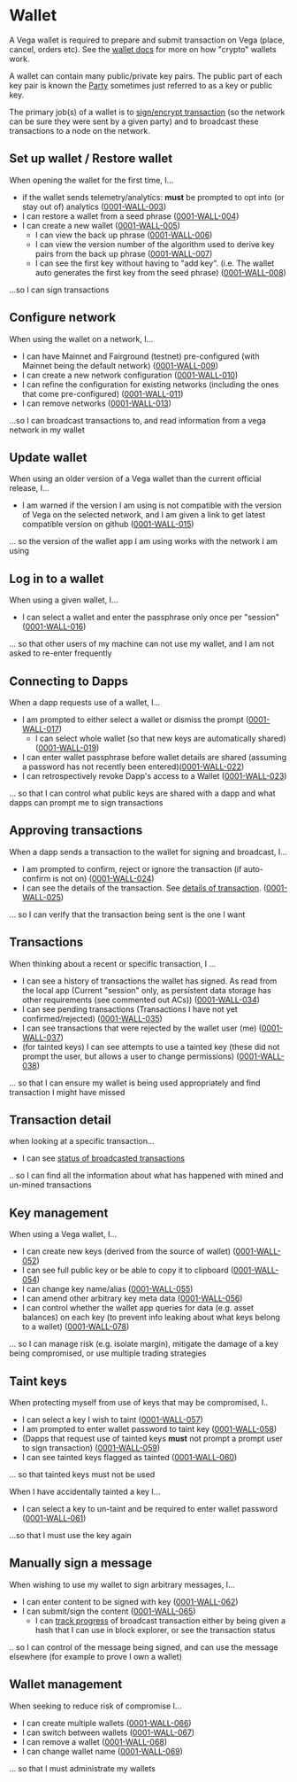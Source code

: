 # Wallet
A Vega wallet is required to prepare and submit transaction on Vega  (place, cancel, orders etc). See the [wallet docs](https://docs.vega.xyz/docs/mainnet/concepts/vega-wallet) for more on how "crypto" wallets work. 

A wallet can contain many public/private key pairs. The public part of each key pair is known the [Party](../protocol/0017-PART-party.md) sometimes just referred to as a key or public key. 

The primary job(s) of a wallet is to [sign/encrypt transaction](../protocol/0022-AUTH-auth.md) (so the network can be sure they were sent by a given party) and to broadcast these transactions to a node on the network.

## Set up wallet / Restore wallet
When opening the wallet for the first time, I...

- if the wallet sends telemetry/analytics: **must** be prompted to opt into (or stay out of) analytics (<a name="0001-WALL-003" href="#0001-WALL-003">0001-WALL-003</a>)
- I can restore a wallet from a seed phrase (<a name="0001-WALL-004" href="#0001-WALL-004">0001-WALL-004</a>)
- I can create a new wallet (<a name="0001-WALL-005" href="#0001-WALL-005">0001-WALL-005</a>)
  - I can view the back up phrase (<a name="0001-WALL-006" href="#0001-WALL-006">0001-WALL-006</a>)
  - I can view the version number of the algorithm used to derive key pairs from the back up phrase (<a name="0001-WALL-007" href="#0001-WALL-007">0001-WALL-007</a>)
  - I can see the first key without having to "add key". (i.e. The wallet auto generates the first key from the seed phrase) (<a name="0001-WALL-008" href="#0001-WALL-008">0001-WALL-008</a>)

...so I can sign transactions

## Configure network
When using the wallet on a network, I...

- I can have Mainnet and Fairground (testnet) pre-configured (with Mainnet being the default network) (<a name="0001-WALL-009" href="#0001-WALL-009">0001-WALL-009</a>)
- I can create a new network configuration  (<a name="0001-WALL-010" href="#0001-WALL-010">0001-WALL-010</a>)
- I can refine the configuration for existing networks (including the ones that come pre-configured) (<a name="0001-WALL-011" href="#0001-WALL-011">0001-WALL-011</a>)
- I can remove networks (<a name="0001-WALL-013" href="#0001-WALL-013">0001-WALL-013</a>)

...so I can broadcast transactions to, and read information from a vega network in my wallet

## Update wallet
When using an older version of a Vega wallet than the current official release, I...

- I am warned if the version I am using is not compatible with the version of Vega on the selected network, and I am given a link to get latest compatible version on github (<a name="0001-WALL-015" href="#0001-WALL-015">0001-WALL-015</a>)

... so the version of the wallet app I am using works with the network I am using

## Log in to a wallet
When using a given wallet, I...

- I can select a wallet and enter the passphrase only once per "session" (<a name="0001-WALL-016" href="#0001-WALL-016">0001-WALL-016</a>)

... so that other users of my machine can not use my wallet, and I am not asked to re-enter frequently

## Connecting to Dapps
When a dapp requests use of a wallet, I...

- I am prompted to either select a wallet or dismiss the prompt  (<a name="0001-WALL-017" href="#0001-WALL-017">0001-WALL-017</a>)
  - I can select whole wallet (so that new keys are automatically shared) (<a name="0001-WALL-019" href="#0001-WALL-019">0001-WALL-019</a>)
- I can enter wallet passphrase before wallet details are shared (assuming a password has not recently been entered)(<a name="0001-WALL-022" href="#0001-WALL-022">0001-WALL-022</a>)
- I can retrospectively revoke Dapp's access to a Wallet (<a name="0001-WALL-023" href="#0001-WALL-023">0001-WALL-023</a>)

... so that I can control what public keys are shared with a dapp and what dapps can prompt me to sign transactions 

## Approving transactions
When a dapp sends a transaction to the wallet for signing and broadcast, I...

- I am prompted to confirm, reject or ignore the transaction (if auto-confirm is not on) (<a name="0001-WALL-024" href="#0001-WALL-024">0001-WALL-024</a>)
- I can see the details of the transaction. See [details of transaction](#transaction-detail). (<a name="0001-WALL-025" href="#0001-WALL-025">0001-WALL-025</a>)

... so I can verify that the transaction being sent is the one I want

## Transactions
When thinking about a recent or specific transaction, I ...

- I can see a history of transactions the wallet has signed. As read from the local app (Current "session" only, as persistent data storage has other requirements (see commented out ACs)) (<a name="0001-WALL-034" href="#0001-WALL-034">0001-WALL-034</a>)
- I can see pending transactions (Transactions I have not yet confirmed/rejected) (<a name="0001-WALL-035" href="#0001-WALL-035">0001-WALL-035</a>)
- I can see transactions that were rejected by the wallet user (me) (<a name="0001-WALL-037" href="#0001-WALL-037">0001-WALL-037</a>)
- (for tainted keys) I can see attempts to use a tainted key (these did not prompt the user, but allows a user to change permissions) (<a name="0001-WALL-038" href="#0001-WALL-038">0001-WALL-038</a>)

... so that I can ensure my wallet is being used appropriately and find transaction I might have missed

## Transaction detail
when looking at a specific transaction...

- I can see [status of broadcasted transactions](0003-WTXN-submit_vega_transaction.md#track-transaction-on-network)

.. so I can find all the information about what has happened with mined and un-mined transactions

## Key management
When using a Vega wallet, I...

- I can create new keys (derived from the source of wallet) (<a name="0001-WALL-052" href="#0001-WALL-052">0001-WALL-052</a>)
- I can see full public key or be able to copy it to clipboard (<a name="0001-WALL-054" href="#0001-WALL-054">0001-WALL-054</a>)
- I can change key name/alias (<a name="0001-WALL-055" href="#0001-WALL-055">0001-WALL-055</a>)
- I can amend other arbitrary key meta data (<a name="0001-WALL-056" href="#0001-WALL-056">0001-WALL-056</a>)
- I can control whether the wallet app queries for data (e.g. asset balances) on each key (to prevent info leaking about what keys belong to a wallet) (<a name="0001-WALL-078" href="#0001-WALL-078">0001-WALL-078</a>)

... so I can manage risk (e.g. isolate margin), mitigate the damage of a key being compromised, or use multiple trading strategies 

## Taint keys
When protecting myself from use of keys that may be compromised, I..

- I can select a key I wish to taint (<a name="0001-WALL-057" href="#0001-WALL-057">0001-WALL-057</a>)
- I am prompted to enter wallet password to taint key (<a name="0001-WALL-058" href="#0001-WALL-058">0001-WALL-058</a>)
- (Dapps that request use of tainted keys **must** not prompt a prompt user to sign transaction) (<a name="0001-WALL-059" href="#0001-WALL-059">0001-WALL-059</a>)
- I can see tainted keys flagged as tainted (<a name="0001-WALL-060" href="#0001-WALL-060">0001-WALL-060</a>)

... so that tainted keys must not be used

When I have accidentally tainted a key I...

- I can select a key to un-taint and be required to enter wallet password (<a name="0001-WALL-061" href="#0001-WALL-061">0001-WALL-061</a>)

...so that I must use the key again

## Manually sign a message
When wishing to use my wallet to sign arbitrary messages, I...

- I can enter content to be signed with key  (<a name="0001-WALL-062" href="#0001-WALL-062">0001-WALL-062</a>)
- I can submit/sign the content (<a name="0001-WALL-065" href="#0001-WALL-065">0001-WALL-065</a>)
  - I can [track progress](0003-WTXN-submit_vega_transaction.md#track-transaction-on-network) of broadcast transaction either by being given a hash that I can use in block explorer, or see the transaction status

.. so I can control of the message being signed, and can use the message elsewhere (for example to prove I own a wallet)

## Wallet management
When seeking to reduce risk of compromise I...

- I can create multiple wallets (<a name="0001-WALL-066" href="#0001-WALL-066">0001-WALL-066</a>)
- I can switch between wallets (<a name="0001-WALL-067" href="#0001-WALL-067">0001-WALL-067</a>)
- I can remove a wallet (<a name="0001-WALL-068" href="#0001-WALL-068">0001-WALL-068</a>)
- I can change wallet name (<a name="0001-WALL-069" href="#0001-WALL-069">0001-WALL-069</a>)

... so that I must administrate my wallets
